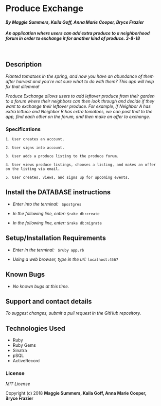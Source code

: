 # Produce Exchange

#### _By Maggie Summers, Kaila Goff, Anna Marie Cooper, Bryce Frazier_

#### _An application where users can add extra produce to a neighborhood forum in order to exchange it for another kind of produce. 3-8-18_

<kbd><img src="public/img/screenshot1.png" alt=""></kbd>
<kbd><img src="public/img/screenshot2.png" alt=""></kbd>



## Description

_Planted tomatoes in the spring, and now you have an abundance of them after harvest and you're not sure what to do with them? This app will help fix that dilemma!_

_Produce Exchange allows users to add leftover produce from their garden to a forum where their neighbors can then look through and decide if they want to exchange their leftover produce. For example, if Neighbor A has extra lettuce and Neighbor B has extra tomatoes, we can post that to the app, find each other on the forum, and then make an offer to exchange._

### Specifications
    1. User creates an account.

    2. User signs into account.

    3. User adds a produce listing to the produce forum.

    4. User views produce listings, chooses a listing, and makes an offer on the listing via email.

    5. User creates, views, and signs up for upcoming events.

## Install the DATABASE instructions

* _Enter into the terminal:_ ``` $postgres```

* _In the following line, enter:_ ```$rake db:create```

* _In the following line, enter:_ ```$rake db:migrate```

## Setup/Installation Requirements

  * _Enter in the terminal:_ ``` $ruby app.rb```

  * _Using a web browser, type in the url:_ ``` localhost:4567 ```

## Known Bugs

  * _No known bugs at this time._

## Support and contact details

  _To suggest changes, submit a pull request in the GitHub repository._

## Technologies Used

  * Ruby
  * Ruby Gems
  * Sinatra
  * pSQL
  * ActiveRecord

### License

  *MIT License*

Copyright (c) 2018 **Maggie Summers, Kaila Goff, Anna Marie Cooper, Bryce Frazier**
